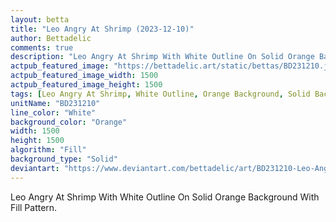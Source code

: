 ```yaml
---
layout: betta
title: "Leo Angry At Shrimp (2023-12-10)"
author: Bettadelic
comments: true
description: "Leo Angry At Shrimp With White Outline On Solid Orange Background With Fill Pattern."
actpub_featured_image: "https://bettadelic.art/static/bettas/BD231210.jpg"
actpub_featured_image_width: 1500
actpub_featured_image_height: 1500
tags: [Leo Angry At Shrimp, White Outline, Orange Background, Solid Background Pattern, Fill Pattern, December 2023]
unitName: "BD231210"
line_color: "White"
background_color: "Orange"
width: 1500
height: 1500
algorithm: "Fill"
background_type: "Solid"
deviantart: "https://www.deviantart.com/bettadelic/art/BD231210-Leo-Angry-At-Shrimp-2023-12-10-1000964545"
---
```


Leo Angry At Shrimp With White Outline On Solid Orange Background With Fill Pattern.
